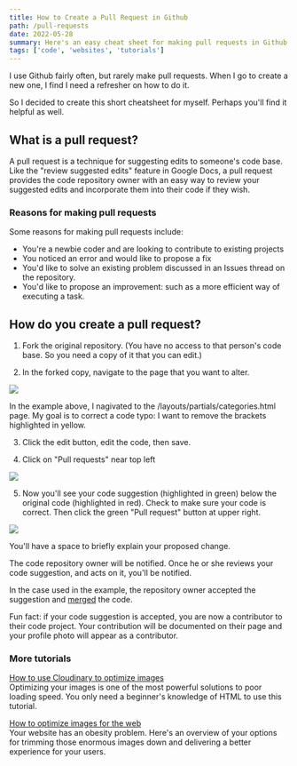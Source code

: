 ```yaml
---
title: How to Create a Pull Request in Github
path: /pull-requests
date: 2022-05-28
summary: Here's an easy cheat sheet for making pull requests in Github.
tags: ['code', 'websites', 'tutorials']
---
```


I use Github fairly often, but rarely make pull requests. When I go to create a new one, I find I need a refresher on how to do it. 

So I decided to create this short cheatsheet for myself. Perhaps you'll find it helpful as well. 


## What is a pull request? 

A pull request is a technique for suggesting edits to someone's code base. Like the "review suggested edits" feature in Google Docs, a pull request provides the code repository owner with an easy way to review your suggested edits and incorporate them into their code if they wish.

### Reasons for making pull requests 

Some reasons for making pull requests include: 

* You're a newbie coder and are looking to contribute to existing projects
* You noticed an error and would like to propose a fix
* You'd like to solve an existing problem discussed in an Issues thread on the repository.
* You'd like to propose an improvement: such as a more efficient way of executing a task. 

## How do you create a pull request? 

1. Fork the original repository. (You have no access to that person's code base. So you need a copy of it that you can edit.)

2. In the forked copy, navigate to the page that you want to alter.

<img src="https://res.cloudinary.com/icecloud7/image/upload/f_auto/v1653749339/SignalFox/github-pull-request-page_ijysu7.png">

In the example above, I nagivated to the /layouts/partials/categories.html page. My goal is to correct a code typo: I want to remove the brackets highlighted in yellow. 

3. Click the edit button, edit the code, then save. 

4. Click on "Pull requests" near top left

<img src="https://res.cloudinary.com/icecloud7/image/upload/f_auto/v1653749340/SignalFox/github-pull-requests-button_ieoino.png">


5. Now you'll see your code suggestion (highlighted in green) below the original code (highlighted in red). Check to make sure your code is correct. Then click the green "Pull request" button at upper right. 

<img src="https://res.cloudinary.com/icecloud7/image/upload/f_auto/v1653749342/SignalFox/pull-request-code-comparison_ivr4se.png">

You'll have a space to briefly explain your proposed change.

The code repository owner will be notified. Once he or she reviews your code suggestion, and acts on it, you'll be notified. 

In the case used in the example, the repository owner accepted the suggestion and <a href="https://github.com/zwbetz-gh/minimal-bootstrap-hugo-theme/pull/21/commits/fc0fa96451eae545d193cb9b845a21fc52240bd7" target="blank">merged</a> the code. 

Fun fact: if your code suggestion is accepted, you are now a contributor to their code project. Your contribution will be documented on their page and your profile photo will appear as a contributor. 

### More tutorials 

<a href="/optimize-images-cloudinary" target="blank">How to use Cloudinary to optimize images</a><br/>
Optimizing your images is one of the most powerful solutions to poor loading speed. You only need a beginner's knowledge of HTML to use this tutorial.

<a href="https://www.signalfox.org/optimize-images" target="blank">How to optimize images for the web</a><br/>
Your website has an obesity problem. Here's an overview of your options for trimming those enormous images down and delivering a better experience for your users.

